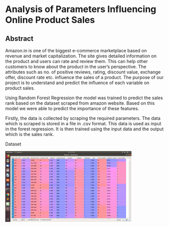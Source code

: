 # Analysis of Parameters Influencing Online Product Sales

<h2>Abstract</h2>

Amazon.in is one of the biggest e-commerce marketplace based on revenue and market capitalization. The site gives detailed information on the product and users can rate and review them. This can help other customers to know about the product in the user’s perspective. The attributes such as no. of positive reviews, rating, discount value, exchange offer, discount rate etc. influence the sales of a product. The purpose of our project is to understand and predict the influence of each variable on product sales. 

Using Random Forest Regression the model was trained to predict the sales rank based on the dataset scraped from amazon website. Based on this model we were able to predict the importance of these features.

Firstly, the data is collected by scraping the required parameters. The data which is scraped is stored in a file in .csv format. This data is used as input in the forest regression. It is then trained using the input data and the output which is the sales rank. 

Dataset

<img src="images/datasetss.png" alt="drawing" width="400"/>
